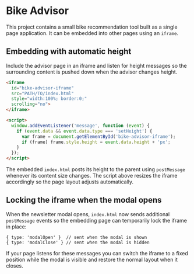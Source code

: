 # Bike Advisor

This project contains a small bike recommendation tool built as a single page application.
It can be embedded into other pages using an `iframe`.

## Embedding with automatic height

Include the advisor page in an iframe and listen for height messages so the
surrounding content is pushed down when the advisor changes height.

```html
<iframe
  id="bike-advisor-iframe"
  src="PATH/TO/index.html"
  style="width:100%; border:0;"
  scrolling="no">
</iframe>

<script>
  window.addEventListener('message', function (event) {
    if (event.data && event.data.type === 'setHeight') {
      var frame = document.getElementById('bike-advisor-iframe');
      if (frame) frame.style.height = event.data.height + 'px';
    }
  });
</script>
```

The embedded `index.html` posts its height to the parent using
`postMessage` whenever its content size changes. The script above resizes
the iframe accordingly so the page layout adjusts automatically.

## Locking the iframe when the modal opens

When the newsletter modal opens, `index.html` now sends additional
`postMessage` events so the embedding page can temporarily lock the
iframe in place:

```
{ type: 'modalOpen' }  // sent when the modal is shown
{ type: 'modalClose' } // sent when the modal is hidden
```

If your page listens for these messages you can switch the iframe to a
fixed position while the modal is visible and restore the normal layout
when it closes.
